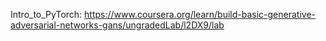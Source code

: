 Intro_to_PyTorch: https://www.coursera.org/learn/build-basic-generative-adversarial-networks-gans/ungradedLab/l2DX9/lab

